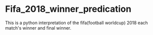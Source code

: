 # Fifa_2018_winner_predication
This is a python interpretation of the fifa(football worldcup) 2018 each match's winner and final winner.
